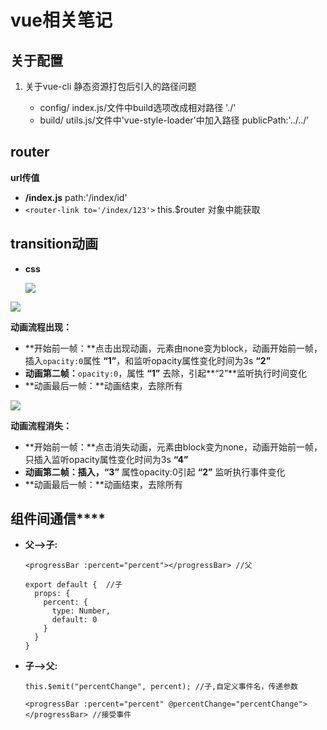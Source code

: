 # vue相关笔记

## 关于配置

1. 关于vue-cli 静态资源打包后引入的路径问题

   - config/ index.js/文件中build选项改成相对路径 './'
   - build/ utils.js/文件中'vue-style-loader'中加入路径 publicPath:'../../'​


## router

**url传值**

- **/index.js** path:'/index/id'
- `<router-link to='/index/123'>`  this.$router 对象中能获取


## transition动画

- **css**

  ![](D:\实验室学习\学习笔记\Typora\assets/vue动画.png)



![](D:\实验室学习\学习笔记\Typora\assets/vue动画原理2.png)

**动画流程出现：**

- **开始前一帧：**点击出现动画，元素由none变为block，动画开始前一帧，插入`opacity:0`属性 **“1”**，和监听opacity属性变化时间为3s **“2”**
- **动画第二帧：**`opacity:0`，属性 **“1”** 去除，引起**“2”**监听执行时间变化
- **动画最后一帧：**动画结束，去除所有

![](D:\实验室学习\学习笔记\Typora\assets/vue动画原理1.png)

**动画流程消失：**

- **开始前一帧：**点击消失动画，元素由block变为none，动画开始前一帧，只插入监听opacity属性变化时间为3s **“4”**
- **动画第二帧：**插入，**“3”** 属性opacity:0引起 **“2”** 监听执行事件变化
- **动画最后一帧：**动画结束，去除所有

## 组件间通信****

- **父—>子:** 

  ```vue
  <progressBar :percent="percent"></progressBar> //父
  
  export default {	//子
    props: {
      percent: {
        type: Number,
        default: 0
      }
    }
  }
  ```

- **子—>父:** 

  ```vue
  this.$emit("percentChange", percent); //子,自定义事件名，传递参数
  
  <progressBar :percent="percent" @percentChange="percentChange"></progressBar> //接受事件
  ```

  